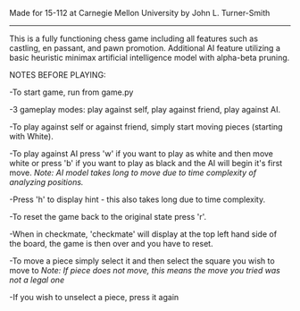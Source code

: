 Made for 15-112 at Carnegie Mellon University by John L. Turner-Smith
_____________________________________________________________________

This is a fully functioning chess game including all features such as castling, en passant, and pawn promotion.
Additional AI feature utilizing a basic heuristic minimax artificial intelligence model with alpha-beta pruning.

NOTES BEFORE PLAYING:

-To start game, run from game.py

-3 gameplay modes: play against self, play against friend, play against AI.

-To play against self or against friend, simply start moving pieces (starting with White).

-To play against AI press 'w' if you want to play as white and then move white or press 'b' if you want to play as black and the AI will begin it's first move.
    *Note: AI model takes long to move due to time complexity of analyzing positions.*

-Press 'h' to display hint - this also takes long due to time complexity.

-To reset the game back to the original state press 'r'.

-When in checkmate, 'checkmate' will display at the top left hand side of the board, the game is then over and you have to reset.

-To move a piece simply select it and then select the square you wish to move to
    *Note: If piece does not move, this means the move you tried was not a legal one*

-If you wish to unselect a piece, press it again


